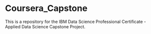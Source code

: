# Coursera_Capstone
This is a repository for the IBM Data Science Professional Certificate - Applied Data Science Capstone Project.
